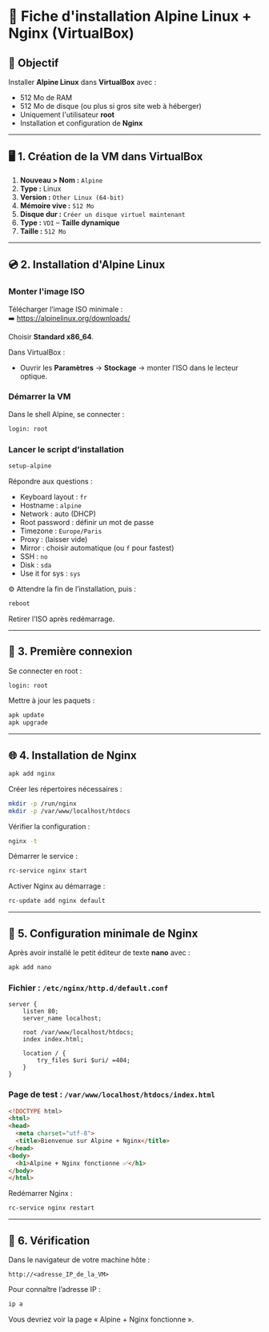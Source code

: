 # 🧾 Fiche d'installation Alpine Linux + Nginx (VirtualBox)

## 🎯 Objectif
Installer **Alpine Linux** dans **VirtualBox** avec :

- 512 Mo de RAM
- 512 Mo de disque (ou plus si gros site web à héberger)
- Uniquement l'utilisateur **root**
- Installation et configuration de **Nginx**

---

## 🖥️ 1. Création de la VM dans VirtualBox

1. **Nouveau > Nom :** `Alpine`
2. **Type :** Linux
3. **Version :** `Other Linux (64-bit)`
4. **Mémoire vive :** `512 Mo`
5. **Disque dur :** `Créer un disque virtuel maintenant`
6. **Type :** `VDI` – **Taille dynamique**
7. **Taille :** `512 Mo`

---

## 💿 2. Installation d'Alpine Linux

### Monter l'image ISO
Télécharger l’image ISO minimale :  
➡️ https://alpinelinux.org/downloads/

Choisir **Standard x86_64**.

Dans VirtualBox :

- Ouvrir les **Paramètres** → **Stockage** → monter l’ISO dans le lecteur optique.

### Démarrer la VM
Dans le shell Alpine, se connecter :
```bash
login: root
```

### Lancer le script d’installation
```bash
setup-alpine
```

Répondre aux questions :

- Keyboard layout : `fr`
- Hostname : `alpine`
- Network : auto (DHCP)
- Root password : définir un mot de passe
- Timezone : `Europe/Paris`
- Proxy : (laisser vide)
- Mirror : choisir automatique (ou `f` pour fastest)
- SSH : `no`
- Disk : `sda`
- Use it for sys : `sys`

⚙️ Attendre la fin de l’installation, puis :
```bash
reboot
```

Retirer l’ISO après redémarrage.

---

## 🔑 3. Première connexion
Se connecter en root :
```bash
login: root
```

Mettre à jour les paquets :
```bash
apk update
apk upgrade
```

---

## 🌐 4. Installation de Nginx

```bash
apk add nginx
```

Créer les répertoires nécessaires :
```bash
mkdir -p /run/nginx
mkdir -p /var/www/localhost/htdocs
```

Vérifier la configuration :
```bash
nginx -t
```

Démarrer le service :
```bash
rc-service nginx start
```

Activer Nginx au démarrage :
```bash
rc-update add nginx default
```

---

## 🧩 5. Configuration minimale de Nginx

Après avoir installé le petit éditeur de texte **nano** avec :

```bash
apk add nano
```

### Fichier : `/etc/nginx/http.d/default.conf`
```nginx
server {
    listen 80;
    server_name localhost;

    root /var/www/localhost/htdocs;
    index index.html;

    location / {
        try_files $uri $uri/ =404;
    }
}
```

### Page de test : `/var/www/localhost/htdocs/index.html`
```html
<!DOCTYPE html>
<html>
<head>
  <meta charset="utf-8">
  <title>Bienvenue sur Alpine + Nginx</title>
</head>
<body>
  <h1>Alpine + Nginx fonctionne ✅</h1>
</body>
</html>
```

Redémarrer Nginx :
```bash
rc-service nginx restart
```

---

## 🔎 6. Vérification

Dans le navigateur de votre machine hôte :
```
http://<adresse_IP_de_la_VM>
```

Pour connaître l’adresse IP :
```bash
ip a
```

Vous devriez voir la page « Alpine + Nginx fonctionne ».
